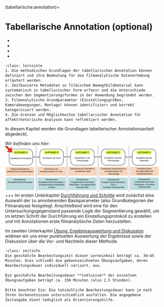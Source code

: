 (tabellarische:annotation)=
# Tabellarische Annotation (optional)

- [](./Aufgabe_A.md)
- [](./Aufgabe_A_UK-2.md)
- [](./Aufgabe_A_UK-3.md)
- [](./Aufgabe_A_UK-4.md)


```{admonition} Erhebung filmanalytischer Daten zu audiovisuellem Material anhand tabellarischer Annotation
:class: lernziele
1. Die methodischen Grundlagen der tabellarischen Annotation können definiert und ihre Bedeutung für die filmanalytische Datenerhebung erläutert werden.
2. Zeitbasierte Metadaten zu filmischem Bewegtbildmaterial kann systematisch in tabellarischer Form erfassr und die Unterschiede zwischen den Segmentierungsformen in der Anwendung begründet werden.
3. Filmanalytische Grundparameter (Einstellungsgrößen, Kamerabewegungen, Montage) können identifizierr und korrekt kategorisiert werden.
4. Die Grenzen und Möglichkeiten tabellarischer Annotation für affektrhetorische Analysen kann reflektiert werden.
```
In diesem Kapitel werden die Grundlagen tabellarischer Annotationsarbeit abgedeckt.

*Wir befinden uns hier:*
![Aufgabe 1](../assets/Aufgabenstruktur-01.png)
+++
Im ersten Unterkapitel [Durchführung und Schritte](../Kapitel_II/Aufgabe_A_UK-2.md) wird zunächst eine Auswahl der zu annotierenden Basisparameter (also Grundkategorien der Filmanalyse) festgelegt. Anschließend wird eine für den Untersuchungsgegenstand passende Logik der Segmentierung gewählt, um im letzten Schritt der Durchführung ein Einstellungsprotokoll zu erstellen und mit Annotationen erste filmanalytische Daten herzustellen.

Im zweiten Unterkapitel [Übung, Ergebnisauswertung und Diskussion](../Kapitel_II/Aufgabe_A_UK-3.md) widmen wir uns einer punktuellen Auswertung der Ergebnisse sowie der Diskussion über die Vor- und Nachteile dieser Methode. 


```{admonition} Bearbeitungszeit
:class: zeitinfo
Die geschätzte Bearbeitungszeit dieser Lerneinheit beträgt ca. 30–45 Minuten. Dies schließt die gekennzeichneten Übungsaufgaben, deren Bearbeitungsdauer individuell variiert, aus.

Die geschätzte Bearbeitungsdauer **inklusive** der einzelnen Übungsaufgaben beträgt ca. 150 Minuten (also 2,5 Stunden).

Bitte beachten Sie: Die tatsächliche Bearbeitungsdauer kann je nach Ihren Vorkenntnissen unterschiedlich ausfallen. Die angegebene Zeitangabe dient lediglich als Orientierungshilfe.
```


